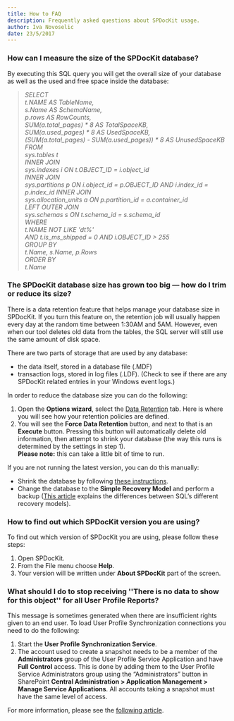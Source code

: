 ```yaml
---
title: How to FAQ
description: Frequently asked questions about SPDocKit usage.
author: Iva Novoselic
date: 23/5/2017
---
```


### How can I measure the size of the SPDocKit database?
By executing this SQL query you will get the overall size of your database as well as the used and free space inside the database:

>*SELECT  
t.NAME AS TableName,  
s.Name AS SchemaName,  
p.rows AS RowCounts,  
SUM(a.total_pages) * 8 AS TotalSpaceKB,  
SUM(a.used_pages) * 8 AS UsedSpaceKB,  
(SUM(a.total_pages) - SUM(a.used_pages)) * 8 AS UnusedSpaceKB  
FROM  
sys.tables t  
INNER JOIN  
sys.indexes i ON t.OBJECT_ID = i.object_id  
INNER JOIN  
sys.partitions p ON i.object_id = p.OBJECT_ID AND i.index_id = p.index_id 
INNER JOIN  
sys.allocation_units a ON p.partition_id = a.container_id  
LEFT OUTER JOIN  
sys.schemas s ON t.schema_id = s.schema_id  
WHERE  
t.NAME NOT LIKE 'dt%'  
AND t.is_ms_shipped = 0 
AND i.OBJECT_ID > 255  
GROUP BY  
t.Name, s.Name, p.Rows  
ORDER BY  
t.Name*

### The SPDocKit database size has grown too big — how do I trim or reduce its size?

There is a data retention feature that helps manage your database size in SPDocKit. If you turn this feature on, the retention job will usually happen every day at the random time between 1:30AM and 5AM. However, even when our tool deletes old data from the tables, the SQL server will still use the same amount of disk space.

There are two parts of storage that are used by any database:

* the data itself, stored in a database file (.MDF)
* transaction logs, stored in log files (.LDF). (Check to see if there are any SPDocKit related entries in your Windows event logs.)

In order to reduce the database size you can do the following:

1. Open the __Options wizard__, select the [Data Retention](#internal/get-to-know-spdockit/backstage-screen/options-wizard#data-retention) tab. Here is where you will see how your retention policies are defined.
1. You will see the __Force Data Retention__ button, and next to that is an __Execute__ button. Pressing this button will automatically delete old information, then attempt to shrink your database (the way this runs is determined by the settings in step 1).  
   __Please note:__ this can take a little bit of time to run.

If you are not running the latest version, you can do this manually:
* Shrink the database by following [these instructions](http://msdn.microsoft.com/en-us/library/ms189035.aspx).
* Change the database to the __Simple Recovery Model__ and perform a backup ([This article](http://msdn.microsoft.com/en-us/library/ms189275.aspx) explains the differences between SQL’s different recovery models).  

### How to find out which SPDocKit version you are using?

To find out which version of SPDocKit you are using, please follow these steps:
1. Open SPDocKit.
1. From the File menu choose __Help__.
1. Your version will be written under __About SPDocKit__ part of the screen.

### What should I do to stop receiving ''There is no data to show for this object'' for all User Profile Reports?
This message is sometimes generated when there are insufficient rights given to an end user. To load User Profile Synchronization connections you need to do the following:

1. Start the __User Profile Synchronization Service__.
1. The account used to create a snapshot needs to be a member of the __Administrators__ group of the User Profile Service Application and have __Full Control__ access. This is done by adding them to the User Profile Service Administrators group using the “Administrators” button in SharePoint __Central Administration > Application Management > Manage Service Applications__.
All accounts taking a snapshot must have the same level of access.


For more information, please see the [following article](#internal/faq/troubleshooting/could-not-load-user-profile-service).